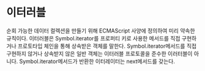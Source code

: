 # 이터러블
순회 가능한 데이터 컬렉션을 만들기 위해 ECMAScript 사양에 정의하여 미리 약속한 규칙이다.
이터러블은 Symbol.iterator를 프로퍼티 키로 사용한 메서드를 직접 구현하거나 프로토타입 체인을 통해 상속받은 객체를 말한다.
Symbol.iterator메서드를 직접 구현하지 않거나 상속받지 않은 일반 객체는 이터러블 프로토콜을 준수한 이러터블이 아니다. 
Symbol.iterator메서드가 반환한 이터레이터는 next메서드를 갖는다.
